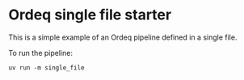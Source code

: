 # Ordeq single file starter

This is a simple example of an Ordeq pipeline defined in a single file.

To run the pipeline:

```shell
uv run -m single_file
```
